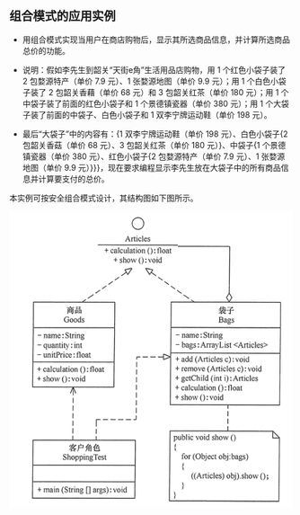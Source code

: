 ## 组合模式的应用实例
* 用组合模式实现当用户在商店购物后，显示其所选商品信息，并计算所选商品总价的功能。

* 说明：假如李先生到韶关“天街e角”生活用品店购物，用 1 个红色小袋子装了 2 包婺源特产（单价 7.9 元）、1 张婺源地图（单价 9.9 元）；用 1 个白色小袋子装了 2 包韶关香藉（单价 68 元）和 3 包韶关红茶（单价 180 元）；用 1 个中袋子装了前面的红色小袋子和 1 个景德镇瓷器（单价 380 元）；用 1 个大袋子装了前面的中袋子、白色小袋子和 1 双李宁牌运动鞋（单价 198 元）。

* 最后“大袋子”中的内容有：{1 双李宁牌运动鞋（单价 198 元）、白色小袋子{2 包韶关香菇（单价 68 元）、3 包韶关红茶（单价 180 元）}、中袋子{1 个景德镇瓷器（单价 380 元）、红色小袋子{2 包婺源特产（单价 7.9 元）、1 张婺源地图（单价 9.9 元）}}}，现在要求编程显示李先生放在大袋子中的所有商品信息并计算要支付的总价。

本实例可按安全组合模式设计，其结构图如下图所示。

![](IMG.png)